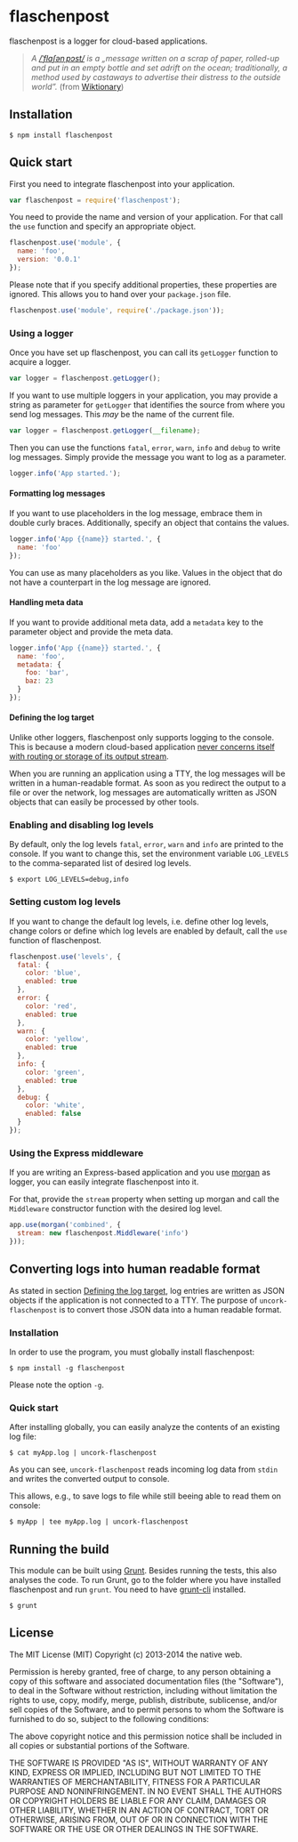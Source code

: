 # flaschenpost

flaschenpost is a logger for cloud-based applications.

> *A [/ˈflaʃənˌpɔst/](https://en.wiktionary.org/wiki/Flaschenpost) is a &bdquo;message written on a scrap of paper, rolled-up and put in an empty bottle and set adrift on the ocean; traditionally, a method used by castaways to advertise their distress to the outside world&rdquo;.* (from [Wiktionary](https://en.wiktionary.org/wiki/message_in_a_bottle))

## Installation

    $ npm install flaschenpost

## Quick start

First you need to integrate flaschenpost into your application.

```javascript
var flaschenpost = require('flaschenpost');
```

You need to provide the name and version of your application. For that call the `use` function and specify an appropriate object.

```javascript
flaschenpost.use('module', {
  name: 'foo',
  version: '0.0.1'
});
```

Please note that if you specify additional properties, these properties are ignored. This allows you to hand over your `package.json` file.

```javascript
flaschenpost.use('module', require('./package.json'));
```

### Using a logger

Once you have set up flaschenpost, you can call its `getLogger` function to acquire a logger.

```javascript
var logger = flaschenpost.getLogger();
```

If you want to use multiple loggers in your application, you may provide a string as parameter for `getLogger` that identifies the source from where you send log messages. This *may* be the name of the current file.

```javascript
var logger = flaschenpost.getLogger(__filename);
```

Then you can use the functions `fatal`, `error`, `warn`, `info` and `debug` to write log messages. Simply provide the message you want to log as a parameter.

```javascript
logger.info('App started.');
```

#### Formatting log messages

If you want to use placeholders in the log message, embrace them in double curly braces. Additionally, specify an object that contains the values.

```javascript
logger.info('App {{name}} started.', {
  name: 'foo'
});
```

You can use as many placeholders as you like. Values in the object that do not have a counterpart in the log message are ignored.

#### Handling meta data

If you want to provide additional meta data, add a `metadata` key to the parameter object and provide the meta data.

```javascript
logger.info('App {{name}} started.', {
  name: 'foo',
  metadata: {
    foo: 'bar',
    baz: 23
  }
});
```

#### Defining the log target

Unlike other loggers, flaschenpost only supports logging to the console. This is because a modern cloud-based application [never concerns itself with routing or storage of its output stream](http://12factor.net/logs).

When you are running an application using a TTY, the log messages will be written in a human-readable format. As soon as you redirect the output to a file or over the network, log messages are automatically written as JSON objects that can easily be processed by other tools.

### Enabling and disabling log levels

By default, only the log levels `fatal`, `error`, `warn` and `info` are printed to the console. If you want to change this, set the environment variable `LOG_LEVELS` to the comma-separated list of desired log levels.

    $ export LOG_LEVELS=debug,info

### Setting custom log levels

If you want to change the default log levels, i.e. define other log levels, change colors or define which log levels are enabled by default, call the `use` function of flaschenpost.

```javascript
flaschenpost.use('levels', {
  fatal: {
    color: 'blue',
    enabled: true
  },
  error: {
    color: 'red',
    enabled: true
  },
  warn: {
    color: 'yellow',
    enabled: true
  },
  info: {
    color: 'green',
    enabled: true
  },
  debug: {
    color: 'white',
    enabled: false
  }
});
```

### Using the Express middleware

If you are writing an Express-based application and you use [morgan](https://github.com/expressjs/morgan) as logger, you can easily integrate flaschenpost into it.

For that, provide the `stream` property when setting up morgan and call the `Middleware` constructor function with the desired log level.

```javascript
app.use(morgan('combined', {
  stream: new flaschenpost.Middleware('info')
}));
```

## Converting logs into human readable format

As stated in section [Defining the log target](#defining-the-log-target), log entries are written as JSON objects if the application is not connected to a TTY. The purpose of `uncork-flaschenpost` is to convert those JSON data into a human readable format.

### Installation

In order to use the program, you must globally install flaschenpost:

    $ npm install -g flaschenpost

Please note the option `-g`.

### Quick start

After installing globally, you can easily analyze the contents of an existing log file:

    $ cat myApp.log | uncork-flaschenpost

As you can see, `uncork-flaschenpost` reads incoming log data from `stdin` and writes the converted output to console.

This allows, e.g., to save logs to file while still beeing able to read them on console:

    $ myApp | tee myApp.log | uncork-flaschenpost

## Running the build

This module can be built using [Grunt](http://gruntjs.com/). Besides running the tests, this also analyses the code. To run Grunt, go to the folder where you have installed flaschenpost and run `grunt`. You need to have [grunt-cli](https://github.com/gruntjs/grunt-cli) installed.

    $ grunt

## License

The MIT License (MIT)
Copyright (c) 2013-2014 the native web.

Permission is hereby granted, free of charge, to any person obtaining a copy of this software and associated documentation files (the "Software"), to deal in the Software without restriction, including without limitation the rights to use, copy, modify, merge, publish, distribute, sublicense, and/or sell copies of the Software, and to permit persons to whom the Software is furnished to do so, subject to the following conditions:

The above copyright notice and this permission notice shall be included in all copies or substantial portions of the Software.

THE SOFTWARE IS PROVIDED "AS IS", WITHOUT WARRANTY OF ANY KIND, EXPRESS OR IMPLIED, INCLUDING BUT NOT LIMITED TO THE WARRANTIES OF MERCHANTABILITY, FITNESS FOR A PARTICULAR PURPOSE AND NONINFRINGEMENT. IN NO EVENT SHALL THE AUTHORS OR COPYRIGHT HOLDERS BE LIABLE FOR ANY CLAIM, DAMAGES OR OTHER LIABILITY, WHETHER IN AN ACTION OF CONTRACT, TORT OR OTHERWISE, ARISING FROM, OUT OF OR IN CONNECTION WITH THE SOFTWARE OR THE USE OR OTHER DEALINGS IN THE SOFTWARE.
